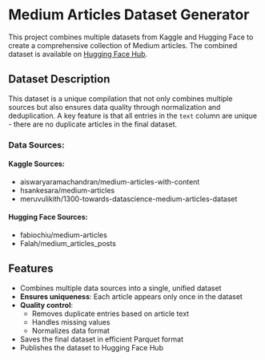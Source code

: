 # Medium Articles Dataset Generator

This project combines multiple datasets from Kaggle and Hugging Face to create a comprehensive collection of Medium articles. The combined dataset is available on [Hugging Face Hub](https://huggingface.co/datasets/Alaamer/medium-articles-posts-with-content).

## Dataset Description

This dataset is a unique compilation that not only combines multiple sources but also ensures data quality through normalization and deduplication. A key feature is that all entries in the `text` column are unique - there are no duplicate articles in the final dataset.

### Data Sources:
#### Kaggle Sources:
- aiswaryaramachandran/medium-articles-with-content
- hsankesara/medium-articles
- meruvulikith/1300-towards-datascience-medium-articles-dataset

#### Hugging Face Sources:
- fabiochiu/medium-articles
- Falah/medium_articles_posts

## Features

- Combines multiple data sources into a single, unified dataset
- **Ensures uniqueness**: Each article appears only once in the dataset
- **Quality control**: 
  - Removes duplicate entries based on article text
  - Handles missing values
  - Normalizes data format
- Saves the final dataset in efficient Parquet format
- Publishes the dataset to Hugging Face Hub
